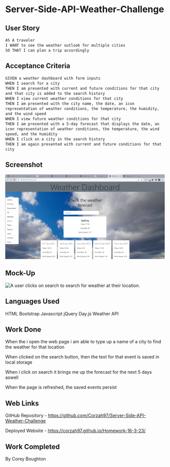 # Server-Side-API-Weather-Challenge

## User Story

```
AS A traveler
I WANT to see the weather outlook for multiple cities
SO THAT I can plan a trip accordingly
```

## Acceptance Criteria

```
GIVEN a weather dashboard with form inputs
WHEN I search for a city
THEN I am presented with current and future conditions for that city and that city is added to the search history
WHEN I view current weather conditions for that city
THEN I am presented with the city name, the date, an icon representation of weather conditions, the temperature, the humidity, and the wind speed
WHEN I view future weather conditions for that city
THEN I am presented with a 5-day forecast that displays the date, an icon representation of weather conditions, the temperature, the wind speed, and the humidity
WHEN I click on a city in the search history
THEN I am again presented with current and future conditions for that city
```

## Screenshot
![Front Page](Images/Screenshot%202023-04-06%20202209.png)

## Mock-Up
![A user clicks on search to search for weather at their location.](./Images/demo.gif)

## Languages Used
HTML
Bootstrap
Javascript
jQuery
Day.js
Weather API


## Work Done

When the i open the web page i am able to type up a name of a city to find the weather for that location

When clicked on the search button, then the text for that event is saved in local storage

When i click on search it brings me up the forecast for the next 5 days aswell

When the page is refreshed, the saved events persist

## Web Links
GitHub Repository - https://github.com/Corzah97/Server-Side-API-Weather-Challenge

Deployed Website - https://corzah97.github.io/Homework-16-3-23/

## Work Completed

By Corey Boughton